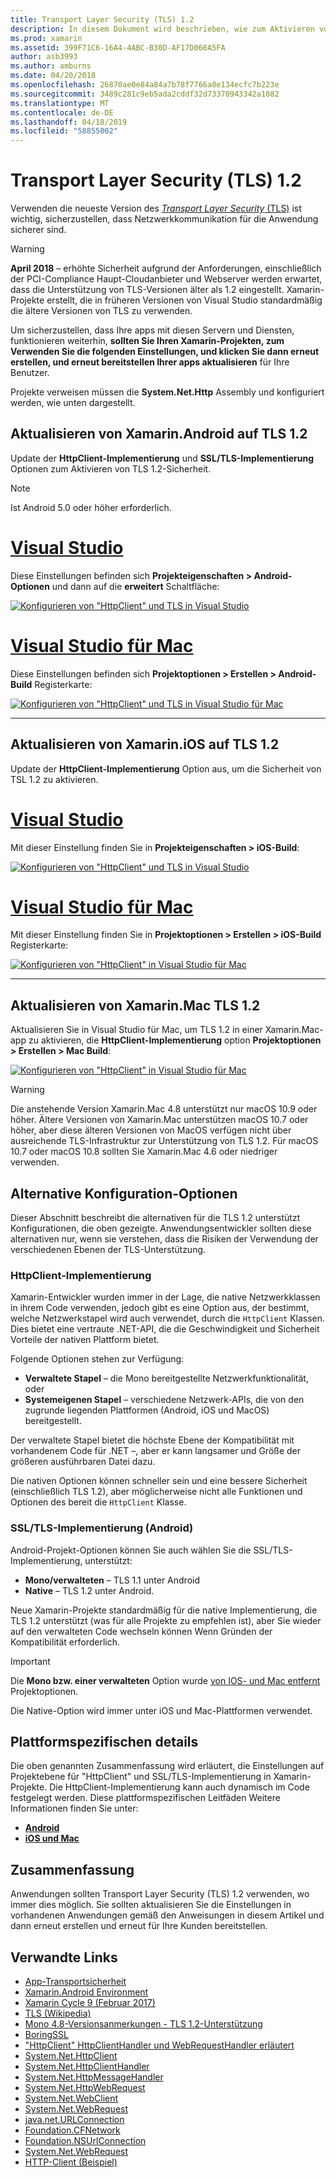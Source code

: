 ```yaml
---
title: Transport Layer Security (TLS) 1.2
description: In diesem Dokument wird beschrieben, wie zum Aktivieren von TLS 1.2 für Xamarin.iOS, Xamarin.Android und Xamarin.Mac-Projekte. Es wird veranschaulicht, wie das geht in Visual Studio-2019 und Visual Studio für Mac.
ms.prod: xamarin
ms.assetid: 399F71C6-16A4-4ABC-B30D-AF17D066A5FA
author: asb3993
ms.author: amburns
ms.date: 04/20/2018
ms.openlocfilehash: 26870ae0e84a84a7b78f7766a8e134ecfc7b223e
ms.sourcegitcommit: 3489c281c9eb5ada2cddf32d73370943342a1082
ms.translationtype: MT
ms.contentlocale: de-DE
ms.lasthandoff: 04/18/2019
ms.locfileid: "58855002"
---
```

# <a name="transport-layer-security-tls-12"></a>Transport Layer Security (TLS) 1.2

Verwenden die neueste Version des [ _Transport Layer Security_ (TLS)](https://en.wikipedia.org/wiki/Transport_Layer_Security) ist wichtig, sicherzustellen, dass Netzwerkkommunikation für die Anwendung sicherer sind.

> [!WARNING]
> **April 2018** – erhöhte Sicherheit aufgrund der Anforderungen, einschließlich der PCI-Compliance Haupt-Cloudanbieter und Webserver werden erwartet, dass die Unterstützung von TLS-Versionen älter als 1.2 eingestellt.  Xamarin-Projekte erstellt, die in früheren Versionen von Visual Studio standardmäßig die ältere Versionen von TLS zu verwenden.
>
> Um sicherzustellen, dass Ihre apps mit diesen Servern und Diensten, funktionieren weiterhin, **sollten Sie Ihren Xamarin-Projekten, zum Verwenden Sie die folgenden Einstellungen, und klicken Sie dann erneut erstellen, und erneut bereitstellen Ihrer apps aktualisieren** für Ihre Benutzer.

Projekte verweisen müssen die **System.Net.Http** Assembly und konfiguriert werden, wie unten dargestellt.

## <a name="update-xamarinandroid-to-tls-12"></a>Aktualisieren von Xamarin.Android auf TLS 1.2

Update der **HttpClient-Implementierung** und **SSL/TLS-Implementierung** Optionen zum Aktivieren von TLS 1.2-Sicherheit.

> [!NOTE]
> Ist Android 5.0 oder höher erforderlich.

# <a name="visual-studiotabwindows"></a>[Visual Studio](#tab/windows)

Diese Einstellungen befinden sich **Projekteigenschaften > Android-Optionen** und dann auf die **erweitert** Schaltfläche:

[![Konfigurieren von "HttpClient" und TLS in Visual Studio](transport-layer-security-images/android-win-sml.png)](transport-layer-security-images/android-win.png#lightbox)

# <a name="visual-studio-for-mactabmacos"></a>[Visual Studio für Mac](#tab/macos)

Diese Einstellungen befinden sich **Projektoptionen > Erstellen > Android-Build** Registerkarte:

[![Konfigurieren von "HttpClient" und TLS in Visual Studio für Mac](transport-layer-security-images/android-mac-sml.png)](transport-layer-security-images/android-mac.png#lightbox)

-----

## <a name="update-xamarinios-to-tls-12"></a>Aktualisieren von Xamarin.iOS auf TLS 1.2

Update der **HttpClient-Implementierung** Option aus, um die Sicherheit von TSL 1.2 zu aktivieren.

# <a name="visual-studiotabwindows"></a>[Visual Studio](#tab/windows)

Mit dieser Einstellung finden Sie in **Projekteigenschaften > iOS-Build**:

[![Konfigurieren von "HttpClient" und TLS in Visual Studio](transport-layer-security-images/ios-win-sml.png)](transport-layer-security-images/ios-win.png#lightbox)

# <a name="visual-studio-for-mactabmacos"></a>[Visual Studio für Mac](#tab/macos)

Mit dieser Einstellung finden Sie in **Projektoptionen > Erstellen > iOS-Build** Registerkarte:

[![Konfigurieren von "HttpClient" in Visual Studio für Mac](transport-layer-security-images/ios-mac-sml.png)](transport-layer-security-images/ios-mac.png#lightbox)

-----

## <a name="update-xamarinmac-to-tls-12"></a>Aktualisieren von Xamarin.Mac TLS 1.2

Aktualisieren Sie in Visual Studio für Mac, um TLS 1.2 in einer Xamarin.Mac-app zu aktivieren, die **HttpClient-Implementierung** option **Projektoptionen > Erstellen > Mac Build**:

[![Konfigurieren von "HttpClient" in Visual Studio für Mac](transport-layer-security-images/macos-mac-sml.png)](transport-layer-security-images/macos-mac.png#lightbox)

> [!WARNING]
> Die anstehende Version Xamarin.Mac 4.8 unterstützt nur macOS 10.9 oder höher.
> Ältere Versionen von Xamarin.Mac unterstützen macOS 10.7 oder höher, aber diese älteren Versionen von MacOS verfügen nicht über ausreichende TLS-Infrastruktur zur Unterstützung von TLS 1.2. Für macOS 10.7 oder macOS 10.8 sollten Sie Xamarin.Mac 4.6 oder niedriger verwenden.

## <a name="alternative-configuration-options"></a>Alternative Konfiguration-Optionen

Dieser Abschnitt beschreibt die alternativen für die TLS 1.2 unterstützt Konfigurationen, die oben gezeigte.
Anwendungsentwickler sollten diese alternativen nur, wenn sie verstehen, dass die Risiken der Verwendung der verschiedenen Ebenen der TLS-Unterstützung.

### <a name="httpclient-implementation"></a>HttpClient-Implementierung

Xamarin-Entwickler wurden immer in der Lage, die native Netzwerkklassen in ihrem Code verwenden, jedoch gibt es eine Option aus, der bestimmt, welche Netzwerkstapel wird auch verwendet, durch die `HttpClient` Klassen. Dies bietet eine vertraute .NET-API, die die Geschwindigkeit und Sicherheit Vorteile der nativen Plattform bietet.

Folgende Optionen stehen zur Verfügung:

- **Verwaltete Stapel** – die Mono bereitgestellte Netzwerkfunktionalität, oder
- **Systemeigenen Stapel** – verschiedene Netzwerk-APIs, die von den zugrunde liegenden Plattformen (Android, iOS und MacOS) bereitgestellt.

Der verwaltete Stapel bietet die höchste Ebene der Kompatibilität mit vorhandenem Code für .NET –, aber er kann langsamer und Größe der größeren ausführbaren Datei dazu.

Die nativen Optionen können schneller sein und eine bessere Sicherheit (einschließlich TLS 1.2), aber möglicherweise nicht alle Funktionen und Optionen des bereit die `HttpClient` Klasse.

### <a name="ssltls-implementation-android"></a>SSL/TLS-Implementierung (Android)

Android-Projekt-Optionen können Sie auch wählen Sie die SSL/TLS-Implementierung, unterstützt:

- **Mono/verwalteten** – TLS 1.1 unter Android
- **Native** – TLS 1.2 unter Android.

Neue Xamarin-Projekte standardmäßig für die native Implementierung, die TLS 1.2 unterstützt (was für alle Projekte zu empfehlen ist), aber Sie wieder auf den verwalteten Code wechseln können Wenn Gründen der Kompatibilität erforderlich.

> [!IMPORTANT]
> Die **Mono bzw. einer verwalteten** Option wurde [von IOS- und Mac entfernt](https://developer.xamarin.com/releases/ios/xamarin.ios_10/xamarin.ios_10.8/) Projektoptionen.
>
> Die Native-Option wird immer unter iOS und Mac-Plattformen verwendet.

## <a name="platform-specific-details"></a>Plattformspezifischen details

Die oben genannten Zusammenfassung wird erläutert, die Einstellungen auf Projektebene für "HttpClient" und SSL/TLS-Implementierung in Xamarin-Projekte. Die HttpClient-Implementierung kann auch dynamisch im Code festgelegt werden. Diese plattformspezifischen Leitfäden Weitere Informationen finden Sie unter:

- [**Android**](~/android/app-fundamentals/http-stack.md)
- [**iOS und Mac**](~/cross-platform/macios/http-stack.md)

## <a name="summary"></a>Zusammenfassung

Anwendungen sollten Transport Layer Security (TLS) 1.2 verwenden, wo immer dies möglich.
Sie sollten aktualisieren Sie die Einstellungen in vorhandenen Anwendungen gemäß den Anweisungen in diesem Artikel und dann erneut erstellen und erneut für Ihre Kunden bereitstellen.

## <a name="related-links"></a>Verwandte Links

- [App-Transportsicherheit](~/ios/app-fundamentals/ats.md)
- [Xamarin.Android Environment](~/android/deploy-test/environment.md)
- [Xamarin Cycle 9 (Februar 2017)](https://releases.xamarin.com/stable-release-cycle-9/)
- [TLS (Wikipedia)](https://en.wikipedia.org/wiki/Transport_Layer_Security)
- [Mono 4.8-Versionsanmerkungen - TLS 1.2-Unterstützung](https://www.mono-project.com/docs/about-mono/releases/4.8.0/#tls-12-support)
- [BoringSSL](https://boringssl.googlesource.com/boringssl/)
- ["HttpClient" HttpClientHandler und WebRequestHandler erläutert](https://blogs.msdn.microsoft.com/henrikn/2012/08/07/httpclient-httpclienthandler-and-webrequesthandler-explained/)
- [System.Net.HttpClient](https://msdn.microsoft.com/library/system.net.http.httpclient(v=vs.118).aspx)
- [System.Net.HttpClientHandler](https://msdn.microsoft.com/library/system.net.http.httpclienthandler(v=vs.118).aspx)
- [System.Net.HttpMessageHandler](https://msdn.microsoft.com/library/system.net.http.httpmessagehandler(v=vs.118).aspx)
- [System.Net.HttpWebRequest](https://msdn.microsoft.com/library/system.net.httpwebrequest(v=vs.110).aspx)
- [System.Net.WebClient](https://msdn.microsoft.com/library/system.net.webclient(v=vs.110).aspx)
- [System.Net.WebRequest](https://msdn.microsoft.com/library/system.net.webrequest(v=vs.110).aspx)
- [java.net.URLConnection](https://developer.android.com/reference/java/net/URLConnection.html)
- [Foundation.CFNetwork](xref:CoreFoundation.CFNetwork)
- [Foundation.NSUrlConnection](xref:Foundation.NSUrlConnection)
- [System.Net.WebRequest](https://msdn.microsoft.com/library/system.net.webrequest(v=vs.110).aspx)
- [HTTP-Client (Beispiel)](https://developer.xamarin.com/samples/monotouch/HttpClient/)

